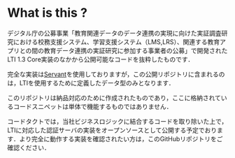 # What is this ?

デジタル庁の公募事業「教育関連データのデータ連携の実現に向けた実証調査研究における校務支援システム、学習支援システム（LMS,LRS）、関連する教育アプリとの間の教育データ連携の実証研究に参加する事業者の公募」で開発されたLTI 1.3 Core実装のなかから公開可能なコードを抜粋したものです．

完全な実装は[Servant](https://hackage.haskell.org/package/servant)を使用しておりますが，この公開リポジトリに含まれるのは，LTIを使用するために定義したデータ型のみとなります．

このリポジトリは納品対応のために作成されたものであり，ここに格納されているコードスニペットは単体で機能するものではありません．

コードタクトでは，当社ビジネスロジックに結合するコードを取り除いた上で，LTIに対応した認証サーバの実装をオープンソースとして公開する予定でおります．より完全に動作する実装を確認されたい方は，このGitHubリポジトリをご確認ください．
